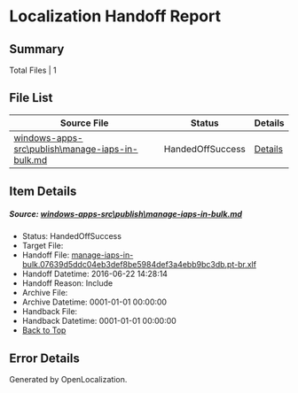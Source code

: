 # <a name='report-top'></a> Localization Handoff Report

## Summary
 Total Files | 1

## File List
 Source File | Status | Details 
 ----------- | ------ | ------- 
 [windows-apps-src\publish\manage-iaps-in-bulk.md](https://github.com/Microsoft/windows-apps/blob/39115f97ac491ea32d61719aeb74263d64858491/windows-apps-src/publish/manage-iaps-in-bulk.md) | HandedOffSuccess | [Details](#7c650f60b41756292cd6be64819af9e61a2829c83606)

## Item Details
##### <a name='7c650f60b41756292cd6be64819af9e61a2829c83606'></a> Source: [windows-apps-src\publish\manage-iaps-in-bulk.md](https://github.com/Microsoft/windows-apps/blob/39115f97ac491ea32d61719aeb74263d64858491/windows-apps-src/publish/manage-iaps-in-bulk.md)
* Status: HandedOffSuccess
* Target File: 
* Handoff File: [manage-iaps-in-bulk.07639d5ddc04eb3def8be5984def3a4ebb9bc3db.pt-br.xlf](https://github.com/Microsoft/WDG.handoff/blob/705e278541370c1dc1dff2d711d404ccb299fcab/ol-handoff/Microsoft/windows-apps.pt-br/master/manage-iaps-in-bulk.07639d5ddc04eb3def8be5984def3a4ebb9bc3db.pt-br.xlf)
* Handoff Datetime: 2016-06-22 14:28:14
* Handoff Reason: Include
* Archive File: 
* Archive Datetime: 0001-01-01 00:00:00
* Handback File: 
* Handback Datetime: 0001-01-01 00:00:00
* [Back to Top](#report-top)


## Error Details

Generated by OpenLocalization.
